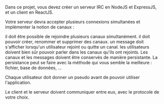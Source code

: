 Dans ce projet, vous devez créer un serveur IRC en NodeJS et ExpressJS, et un client en ReactJS.

Votre serveur devra accepter plusieurs connexions simultanées et implémenter la notion de canaux :

il doit être possible de rejoindre plusieurs canaux simultanément.
il doit pouvoir créer, renommer et supprimer des canaux.
un message doit s'afficher lorsqu'un utilisateur rejoint ou quitte un canal.
les utilisateurs doivent bien sûr pouvoir parler dans les canaux qu'ils ont rejoints.
Les canaux et les messages doivent être conservés de manière persistante. La persistance peut se faire avec la méthode qui vous semble la meilleure : fichier, base de données, ...

Chaque utilisateur doit donner un pseudo avant de pouvoir utiliser l'application.

Le client et le serveur doivent communiquer entre eux, avec le protocole de votre choix.

